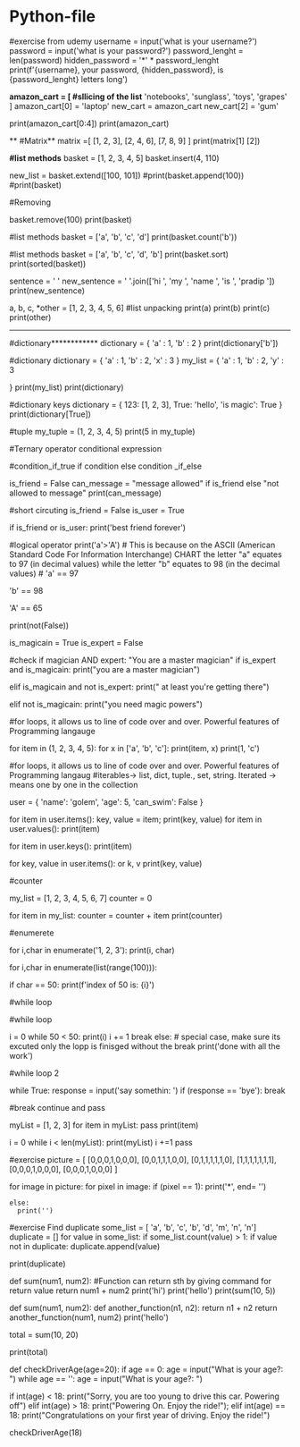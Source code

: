 # Python-file


#exercise from udemy
username = input('what is your username?')
password = input('what is your password?')
password_lenght = len(password)
hidden_password = '*' * password_lenght
print(f'{username}, your password, {hidden_password}, is {password_lenght} letters long')

**amazon_cart = [ #sllicing of the list**
  'notebooks',
  'sunglass',
  'toys',
  'grapes'
]
amazon_cart[0] = 'laptop'
new_cart = amazon_cart
new_cart[2] = 'gum'

print(amazon_cart[0:4])
print(amazon_cart)

**
#Matrix**
matrix =[
  [1, 2, 3],
  [2, 4, 6],
  [7, 8, 9]
]
print(matrix[1] [2])


**#list methods**
basket = [1, 2, 3, 4, 5]
basket.insert(4, 110)

new_list = basket.extend([100, 101])
#print(basket.append(100))
#print(basket)


#Removing

basket.remove(100)
print(basket)

#list methods
basket = ['a', 'b', 'c', 'd']
print(basket.count('b'))

#list methods
basket = ['a', 'b', 'c', 'd', 'b']
print(basket.sort)
print(sorted(basket))

sentence = ' '
new_sentence = ' '.join(['hi ', 'my ', 'name ', 'is ', 'pradip '])
print(new_sentence)

a, b, c, *other = [1, 2, 3, 4, 5, 6] #list unpacking
print(a)
print(b)
print(c)
print(other)

****
#dictionary************
dictionary = {
  'a' : 1,
  'b' : 2
}
print(dictionary['b'])

#dictionary
dictionary = {
  'a' : 1,
  'b' : 2,
  'x' : 3
}
my_list = {
  'a' : 1,
  'b' : 2,
  'y' : 3

}
print(my_list)
print(dictionary)


#dictionary keys
dictionary = {
  123: [1, 2, 3],
  True: 'hello',
  'is magic': True
}
print(dictionary[True])


#tuple 
my_tuple = (1, 2, 3, 4, 5)
print(5 in my_tuple)

#Ternary operator conditional expression 

#condition_if_true if condition else condition _if_else

is_friend = False
can_message = "message allowed" if is_friend else "not allowed to message"
print(can_message)


#short circuting
is_friend = False
is_user = True

if is_friend or  is_user:
  print('best friend forever')
  
  
  #logical operator
print('a'>'A') # This is because on the ASCII (American Standard Code For Information Interchange) CHART the letter "a" equates to 97 (in decimal values) while the letter "b" equates to 98 (in the decimal values)  # 'a' == 97

'b' == 98

'A' == 65

print(not(False))

is_magicain = True
is_expert = False

#check if magician AND expert: "You are a master magician"
if is_expert and is_magicain:
  print("you are a master magician")

elif is_magicain and not  is_expert:
  print(" at least you're getting there")

elif not is_magicain:
  print("you need magic powers")
  
  #for loops, it allows us to line of code over and over. Powerful features of Programming langauge

for item in (1, 2, 3, 4, 5):
 for x in ['a', 'b', 'c']:
   print(item, x)
   print(1, 'c')
   
   #for loops, it allows us to line of code over and over. Powerful features of Programming langaug
   #iterables-> list, dict, tuple., set, string. Iterated -> means one by one in the collection
   
   user = {
  'name': 'golem',
  'age': 5,
  'can_swim': False
}


for item in user.items():
  key, value = item;
  print(key, value)
for item in user.values():
  print(item)

for item in user.keys():
  print(item)



for key, value in user.items():    or k, v
  print(key, value)

#counter

my_list = [1, 2, 3, 4, 5, 6, 7]
counter = 0

for item in my_list:
  counter = counter + item
print(counter)

#enumerete

for i,char in enumerate('1, 2, 3'):
 print(i, char)
 
 for i,char in enumerate(list(range(100))):

 if char == 50:
   print(f'index of 50 is: {i}')
  
  #while loop

#while loop

i = 0
while 50 < 50:
  print(i)
  i += 1
  break
else: # special case, make sure its excuted only the lopp is finisged without the break 
 print('done with all the work')
  
  
  #while loop 2

while True:
  response = input('say somethin: ')
  if (response == 'bye'):
    break
  

#break continue and pass



myList = [1, 2, 3]
for item in myList:
  pass
  print(item)

i = 0
while i < len(myList):
  print(myList)
  i +=1
  pass
  
  #exercise
  picture = [
  [0,0,0,1,0,0,0],
  [0,0,1,1,1,0,0],
  [0,1,1,1,1,1,0],
  [1,1,1,1,1,1,1],
  [0,0,0,1,0,0,0],
  [0,0,0,1,0,0,0]
]

for image in picture:
  for pixel in image:
    if (pixel == 1):
      print('*', end= '')
          
    else:
      print('')
#exercise Find duplicate
some_list = [ 'a', 'b', 'c', 'b', 'd', 'm', 'n', 'n']
duplicate = []
for value in some_list:
  if some_list.count(value) > 1:
    if value not in duplicate:
      duplicate.append(value)
    

print(duplicate)

def sum(num1, num2): #Function can return sth by giving command for return value
  return num1 + num2
print('hi')
print('hello')
print(sum(10, 5))

def sum(num1, num2):
  def another_function(n1, n2):
    return n1 + n2
    return another_function(num1, num2)
    print('hello')
    

total = sum(10, 20)

print(total)

def checkDriverAge(age=20):
  if age == 0: age = input("What is your age?: ")
  while age == '':
   age = input("What is your age?: ")

  if int(age) < 18:
        print("Sorry, you are too young to drive this car. Powering off")
  elif int(age) > 18:
        print("Powering On. Enjoy the ride!");
  elif int(age) == 18:
        print("Congratulations on your first year of driving. Enjoy the ride!")

    

checkDriverAge(18)
  
